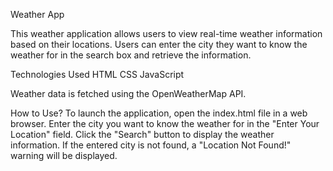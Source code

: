 Weather App

This weather application allows users to view real-time weather information based on their locations. Users can enter the city they want to know the weather for in the search box and retrieve the information.

Technologies Used
HTML
CSS
JavaScript

Weather data is fetched using the OpenWeatherMap API.

How to Use?
To launch the application, open the index.html file in a web browser.
Enter the city you want to know the weather for in the "Enter Your Location" field.
Click the "Search" button to display the weather information.
If the entered city is not found, a "Location Not Found!" warning will be displayed.
